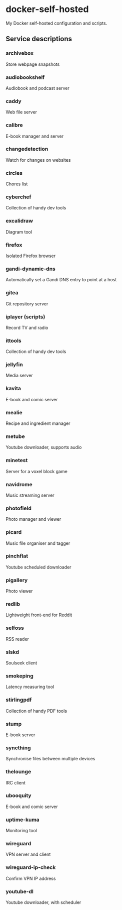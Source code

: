 docker-self-hosted
===

My Docker self-hosted configuration and scripts.


## Service descriptions

### archivebox
Store webpage snapshots

### audiobookshelf
Audiobook and podcast server

### caddy
Web file server

### calibre
E-book manager and server

### changedetection
Watch for changes on websites

### circles
Chores list

### cyberchef
Collection of handy dev tools

### excalidraw
Diagram tool

### firefox
Isolated Firefox browser

### gandi-dynamic-dns
Automatically set a Gandi DNS entry to point at a host

### gitea
Git repository server

### iplayer (scripts)
Record TV and radio

### ittools
Collection of handy dev tools

### jellyfin
Media server

### kavita
E-book and comic server

### mealie
Recipe and ingredient manager

### metube
Youtube downloader, supports audio

### minetest
Server for a voxel block game

### navidrome
Music streaming server

### photofield
Photo manager and viewer

### picard
Music file organiser and tagger

### pinchflat
Youtube scheduled downloader

### pigallery
Photo viewer

### redlib
Lightweight front-end for Reddit

### selfoss
RSS reader

### slskd
Soulseek client

### smokeping
Latency measuring tool

### stirlingpdf
Collection of handy PDF tools

### stump
E-book server

### syncthing
Synchronise files between multiple devices

### thelounge
IRC client

### ubooquity
E-book and comic server

### uptime-kuma
Monitoring tool

### wireguard
VPN server and client

### wireguard-ip-check
Confirm VPN IP address

### youtube-dl
Youtube downloader, with scheduler
